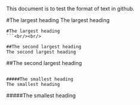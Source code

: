 This document is to test the format of text in github.

#The largest heading
The largest heading
```
#The largest heading
```<br/><br/>

##The second largest heading
The second largest heading
```
##The second largest heading
```<br/><br/>

#####The smallest heading
The smallest heading
```
#####The smallest heading
```


